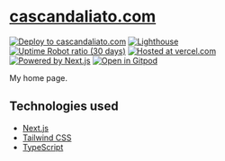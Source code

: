 # [cascandaliato.com](https://cascandaliato.com)

[![Deploy to cascandaliato.com](https://img.shields.io/github/deployments/cascandaliato/cascandaliato.com/Production?label=deploy%20to%20cascandaliato.com&logo=dependabot&style=flat-square&labelColor=%232B3137)](https://cascandaliato.com)
[![Lighthouse](https://img.shields.io/badge/dynamic/json?label=lighthouse%20audit&query=averageWithoutPwa&url=https%3A%2F%2Flighthouse-reports-parser.vercel.app%2Fapi%2Ffor-the-badge%3Furl%3Dhttps%3A%2F%2Fraw.githubusercontent.com%2Fcasca%2Flighthouse-reports%2Fmaster%2Fcasca.dev.json&logo=lighthouse&style=flat-square&labelColor=%232B3137)](https://googlechrome.github.io/lighthouse/viewer/?jsonurl=https://raw.githubusercontent.com/cascandaliato/lighthouse-reports/master/casca.dev.json)
[![Uptime Robot ratio (30 days)](https://img.shields.io/uptimerobot/ratio/m785547332-9c583e72e19f01645fd3c8a7?style=flat-square&labelColor=%232B3137&logo=clockify&logoColor=white&label=uptime%20last%2030%20days)](http://uptimerobot.com)
[![Hosted at vercel.com](https://img.shields.io/badge/hosted%20at-vercel.com-black?logo=vercel&logoColor=lightgray&style=flat-square&labelColor=%232B3137)](https://vercel.com)
[![Powered by Next.js](https://img.shields.io/badge/powered%20by-Next.js-black?logo=Next.js&style=flat-square&labelColor=%232B3137)](https://nextjs.org)
[![Open in Gitpod](https://img.shields.io/badge/open%20code%20in-Gitpod-%09%231966d2?style=flat-square&labelColor=%232B3137&logo=gitpod)](https://gitpod.io/#https://github.com/cascandaliato/cascandaliato.com)

My home page.

## Technologies used

- [Next.js](https://nextjs.org/)
- [Tailwind CSS](https://tailwindcss.com/)
- [TypeScript](https://www.typescriptlang.org/)
